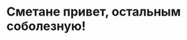 <!DOCTYPE html>
<html>
<head>
	<title>TheCatIsBarking with excitement</title>
</head>
<body>
	<h1>Сметане привет, остальным соболезную!</h1>

</body>
</html>
